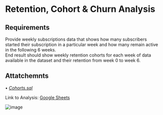 # Retention, Cohort & Churn Analysis

## Requirements

Provide weekly subscriptions data that shows how many subscribers started their subscription in a particular week and how many remain active in the following 6 weeks.  
End result should show weekly retention cohorts for each week of data available in the dataset and their retention from week 0 to week 6.

## Attatchemnts
• [*Cohorts.sql*](https://github.com/monikase/Data-Analytics-Projects/blob/220f2cad397e6f12d1b6a9b8f53cce47c78111e2/6-Retention%2C%20Cohorts%20%26%20Churn/Cohorts.sql)

Link to Analysis: [Google Sheets](https://docs.google.com/spreadsheets/d/1rUupRylEpHb4gzet9fhkJ3I1h27pNMVzXPU48Zscq5s/edit?usp=sharing)

![image](https://github.com/user-attachments/assets/1ee4f01b-5322-4d6c-9952-9412e552f069)




